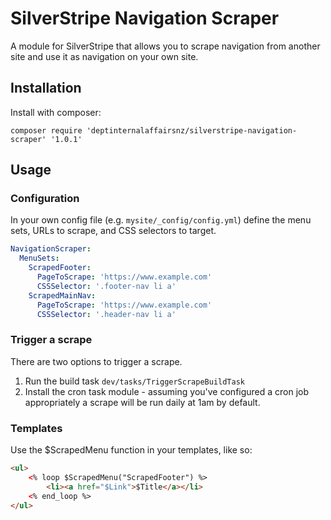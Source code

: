 # SilverStripe Navigation Scraper

A module for SilverStripe that allows you to scrape navigation from another site and use it as navigation on your own site.

## Installation

Install with composer:

```
composer require 'deptinternalaffairsnz/silverstripe-navigation-scraper' '1.0.1'
```

## Usage

### Configuration

In your own config file (e.g. `mysite/_config/config.yml`) define the menu sets, URLs to scrape, and CSS selectors to target.

```yml
NavigationScraper:
  MenuSets:
	ScrapedFooter:
	  PageToScrape: 'https://www.example.com'
	  CSSSelector: '.footer-nav li a'
	ScrapedMainNav:
	  PageToScrape: 'https://www.example.com'
	  CSSSelector: '.header-nav li a'
```

### Trigger a scrape

There are two options to trigger a scrape.

1. Run the build task `dev/tasks/TriggerScrapeBuildTask`
2. Install the cron task module - assuming you've configured a cron job appropriately a scrape will be run daily at 1am by default.

### Templates

Use the $ScrapedMenu function in your templates, like so:

```html
<ul>
	<% loop $ScrapedMenu("ScrapedFooter") %>
		<li><a href="$Link">$Title</a></li>
	<% end_loop %>
</ul>
```
